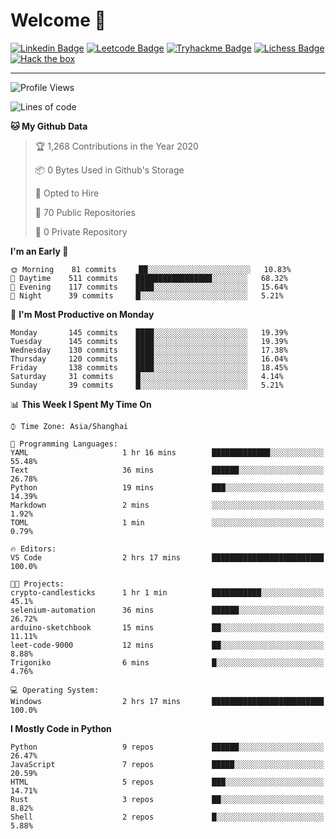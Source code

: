 # Welcome 👋

[![Linkedin Badge](https://img.shields.io/badge/-PedroTorres-blue?style=flat-square&logo=Linkedin&logoColor=white&link=https://www.linkedin.com/in/PedroTorres/)](https://www.linkedin.com/in/pedro-torres-cruz/)
[![Leetcode Badge](https://img.shields.io/badge/profile-leetcode-green)](https://leetcode.com/corfucinas/)
[![Tryhackme Badge](https://img.shields.io/badge/profile-tryhackme-blue)](https://tryhackme.com/p/Corfucinas/)
[![Lichess Badge](https://img.shields.io/badge/challenge_me-lichess-yellow)](https://lichess.org/@/Corfucinas)
[![Hack the box](https://img.shields.io/badge/hack_the_box-profile-red)](https://www.hackthebox.eu/profile/375826)

---

<!--START_SECTION:waka-->
![Profile Views](http://img.shields.io/badge/Profile%20Views-14-blue)

![Lines of code](https://img.shields.io/badge/From%20Hello%20World%20I%27ve%20Written-7.6%20million%20lines%20of%20code-blue)

**🐱 My Github Data** 

> 🏆 1,268 Contributions in the Year 2020
 > 
> 📦 0 Bytes Used in Github's Storage 
 > 
> 💼 Opted to Hire
 > 
> 📜 70 Public Repositories
 > 
> 🔑 0 Private Repository 
 > 
**I'm an Early 🐤** 

```text
🌞 Morning    81 commits     ██░░░░░░░░░░░░░░░░░░░░░░░   10.83% 
🌆 Daytime    511 commits    █████████████████░░░░░░░░   68.32% 
🌃 Evening    117 commits    ████░░░░░░░░░░░░░░░░░░░░░   15.64% 
🌙 Night      39 commits     █░░░░░░░░░░░░░░░░░░░░░░░░   5.21%

```
📅 **I'm Most Productive on Monday** 

```text
Monday       145 commits    ████░░░░░░░░░░░░░░░░░░░░░   19.39% 
Tuesday      145 commits    ████░░░░░░░░░░░░░░░░░░░░░   19.39% 
Wednesday    130 commits    ████░░░░░░░░░░░░░░░░░░░░░   17.38% 
Thursday     120 commits    ████░░░░░░░░░░░░░░░░░░░░░   16.04% 
Friday       138 commits    ████░░░░░░░░░░░░░░░░░░░░░   18.45% 
Saturday     31 commits     █░░░░░░░░░░░░░░░░░░░░░░░░   4.14% 
Sunday       39 commits     █░░░░░░░░░░░░░░░░░░░░░░░░   5.21%

```


📊 **This Week I Spent My Time On** 

```text
⌚︎ Time Zone: Asia/Shanghai

💬 Programming Languages: 
YAML                     1 hr 16 mins        █████████████░░░░░░░░░░░░   55.48% 
Text                     36 mins             ██████░░░░░░░░░░░░░░░░░░░   26.78% 
Python                   19 mins             ███░░░░░░░░░░░░░░░░░░░░░░   14.39% 
Markdown                 2 mins              ░░░░░░░░░░░░░░░░░░░░░░░░░   1.92% 
TOML                     1 min               ░░░░░░░░░░░░░░░░░░░░░░░░░   0.79%

🔥 Editors: 
VS Code                  2 hrs 17 mins       █████████████████████████   100.0%

🐱‍💻 Projects: 
crypto-candlesticks      1 hr 1 min          ███████████░░░░░░░░░░░░░░   45.1% 
selenium-automation      36 mins             ██████░░░░░░░░░░░░░░░░░░░   26.72% 
arduino-sketchbook       15 mins             ██░░░░░░░░░░░░░░░░░░░░░░░   11.11% 
leet-code-9000           12 mins             ██░░░░░░░░░░░░░░░░░░░░░░░   8.88% 
Trigoniko                6 mins              █░░░░░░░░░░░░░░░░░░░░░░░░   4.76%

💻 Operating System: 
Windows                  2 hrs 17 mins       █████████████████████████   100.0%

```

**I Mostly Code in Python** 

```text
Python                   9 repos             ██████░░░░░░░░░░░░░░░░░░░   26.47% 
JavaScript               7 repos             █████░░░░░░░░░░░░░░░░░░░░   20.59% 
HTML                     5 repos             ███░░░░░░░░░░░░░░░░░░░░░░   14.71% 
Rust                     3 repos             ██░░░░░░░░░░░░░░░░░░░░░░░   8.82% 
Shell                    2 repos             █░░░░░░░░░░░░░░░░░░░░░░░░   5.88%

```



<!--END_SECTION:waka-->
